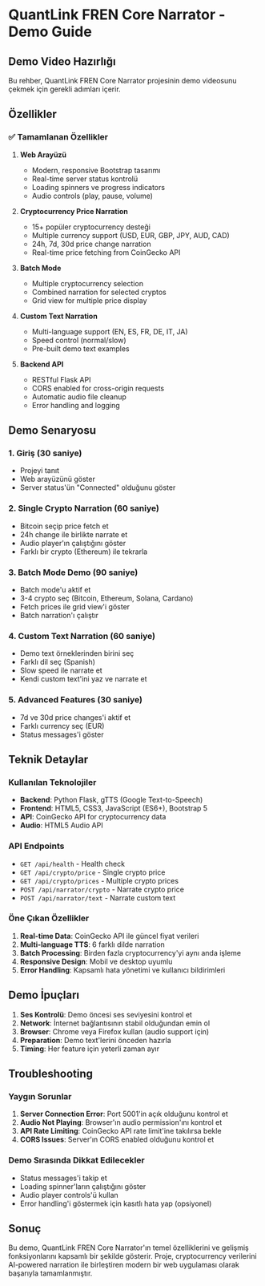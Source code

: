 # QuantLink FREN Core Narrator - Demo Guide

## Demo Video Hazırlığı

Bu rehber, QuantLink FREN Core Narrator projesinin demo videosunu çekmek için gerekli adımları içerir.

## Özellikler

### ✅ Tamamlanan Özellikler

1. **Web Arayüzü**
   - Modern, responsive Bootstrap tasarımı
   - Real-time server status kontrolü
   - Loading spinners ve progress indicators
   - Audio controls (play, pause, volume)

2. **Cryptocurrency Price Narration**
   - 15+ popüler cryptocurrency desteği
   - Multiple currency support (USD, EUR, GBP, JPY, AUD, CAD)
   - 24h, 7d, 30d price change narration
   - Real-time price fetching from CoinGecko API

3. **Batch Mode**
   - Multiple cryptocurrency selection
   - Combined narration for selected cryptos
   - Grid view for multiple price display

4. **Custom Text Narration**
   - Multi-language support (EN, ES, FR, DE, IT, JA)
   - Speed control (normal/slow)
   - Pre-built demo text examples

5. **Backend API**
   - RESTful Flask API
   - CORS enabled for cross-origin requests
   - Automatic audio file cleanup
   - Error handling and logging

## Demo Senaryosu

### 1. Giriş (30 saniye)
- Projeyi tanıt
- Web arayüzünü göster
- Server status'ün "Connected" olduğunu göster

### 2. Single Crypto Narration (60 saniye)
- Bitcoin seçip price fetch et
- 24h change ile birlikte narrate et
- Audio player'ın çalıştığını göster
- Farklı bir crypto (Ethereum) ile tekrarla

### 3. Batch Mode Demo (90 saniye)
- Batch mode'u aktif et
- 3-4 crypto seç (Bitcoin, Ethereum, Solana, Cardano)
- Fetch prices ile grid view'i göster
- Batch narration'ı çalıştır

### 4. Custom Text Narration (60 saniye)
- Demo text örneklerinden birini seç
- Farklı dil seç (Spanish)
- Slow speed ile narrate et
- Kendi custom text'ini yaz ve narrate et

### 5. Advanced Features (30 saniye)
- 7d ve 30d price changes'i aktif et
- Farklı currency seç (EUR)
- Status messages'i göster

## Teknik Detaylar

### Kullanılan Teknolojiler
- **Backend**: Python Flask, gTTS (Google Text-to-Speech)
- **Frontend**: HTML5, CSS3, JavaScript (ES6+), Bootstrap 5
- **API**: CoinGecko API for cryptocurrency data
- **Audio**: HTML5 Audio API

### API Endpoints
- `GET /api/health` - Health check
- `GET /api/crypto/price` - Single crypto price
- `GET /api/crypto/prices` - Multiple crypto prices
- `POST /api/narrator/crypto` - Narrate crypto price
- `POST /api/narrator/text` - Narrate custom text

### Öne Çıkan Özellikler
1. **Real-time Data**: CoinGecko API ile güncel fiyat verileri
2. **Multi-language TTS**: 6 farklı dilde narration
3. **Batch Processing**: Birden fazla cryptocurrency'yi aynı anda işleme
4. **Responsive Design**: Mobil ve desktop uyumlu
5. **Error Handling**: Kapsamlı hata yönetimi ve kullanıcı bildirimleri

## Demo İpuçları

1. **Ses Kontrolü**: Demo öncesi ses seviyesini kontrol et
2. **Network**: İnternet bağlantısının stabil olduğundan emin ol
3. **Browser**: Chrome veya Firefox kullan (audio support için)
4. **Preparation**: Demo text'lerini önceden hazırla
5. **Timing**: Her feature için yeterli zaman ayır

## Troubleshooting

### Yaygın Sorunlar
1. **Server Connection Error**: Port 5001'in açık olduğunu kontrol et
2. **Audio Not Playing**: Browser'ın audio permission'ını kontrol et
3. **API Rate Limiting**: CoinGecko API rate limit'ine takılırsa bekle
4. **CORS Issues**: Server'ın CORS enabled olduğunu kontrol et

### Demo Sırasında Dikkat Edilecekler
- Status messages'i takip et
- Loading spinner'ların çalıştığını göster
- Audio player controls'ü kullan
- Error handling'i göstermek için kasıtlı hata yap (opsiyonel)

## Sonuç

Bu demo, QuantLink FREN Core Narrator'ın temel özelliklerini ve gelişmiş fonksiyonlarını kapsamlı bir şekilde gösterir. Proje, cryptocurrency verilerini AI-powered narration ile birleştiren modern bir web uygulaması olarak başarıyla tamamlanmıştır.
